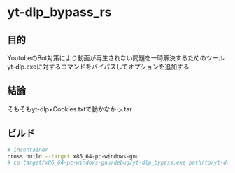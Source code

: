# yt-dlp_bypass_rs

## 目的
YoutubeのBot対策により動画が再生されない問題を一時解決するためのツール  
yt-dlp.exeに対するコマンドをバイパスしてオプションを追加する  

## 結論
そもそもyt-dlp+Cookies.txtで動かなかっ.tar

## ビルド

```bash
# incontainer
cross build --target x86_64-pc-windows-gnu
# cp target/x86_64-pc-windows-gnu/debug/yt-dlp_bypass.exe path/to/yt-dlp.exe
```